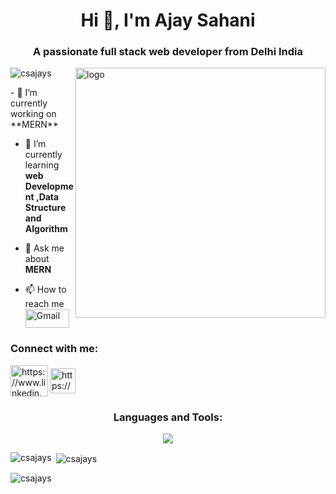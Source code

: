 <h1 align="center">Hi 👋, I'm Ajay Sahani</h1>
<h3 align="center">A passionate full stack web developer from Delhi India</h3>
<img align="right" alt="logo" width="400" src="https://cdn.discordapp.com/attachments/1016978348259426345/1134849364355977366/com-ajay-1080p-unscreen.gif">
<p align="left"> <img src="https://komarev.com/ghpvc/?username=csajays&label=Profile%20views&color=0e75b6&style=flat" alt="csajays" /> </p>
<link href="style.css" rel="stylesheet"/>
- 🔭 I’m currently working on **MERN**

- 🌱 I’m currently learning **web Development ,Data Structure and Algorithm**

- 💬 Ask me about **MERN**

- 📫 How to reach me <br/>
 <a href="mailto:ajays.dev.contact@gmail.com"><img src="https://upload.wikimedia.org/wikipedia/commons/a/ab/Gmail2020.logo.png" alt="Gmail" height="30" width="70"></a>

<h3 align="left">Connect with me:</h3>
<p align="left">
<a href="https://www.linkedin.com/in/ajay-sahni-519b28249/" target="blank"><img align="center" src="https://logos-world.net/wp-content/uploads/2020/05/Linkedin-Logo.png" alt="https://www.linkedin.com/in/ajay-sahni-519b28249/" height="50" width="60" /></a>
<a href="https://discordapp.com/users/844176560629481473" target="blank"><img align="center" src="https://www.freepnglogos.com/uploads/discord-logo-png/concours-discord-cartes-voeux-fortnite-france-6.png" alt="https://discordapp.com/users/844176560629481473" height="40" width="40" /></a>
</p>

<h3 align="center">Languages and Tools:</h3>
<p align="center" class="algn">
  <a href="https://skillicons.dev">
    <img class="icon" src="https://skillicons.dev/icons?i=git,html,css,c,cpp,bash,blender,bootstrap,css,github,js,nodejs,py,react,replit,stackoverflow,tailwind,threejs,vscode" />
  </a>
</p>
<div class="stats">
<p><img align="left" src="https://github-readme-stats.vercel.app/api/top-langs?username=csajays&show_icons=true&locale=en&layout=compact" alt="csajays" /></p>

<p>&nbsp;<img align="center" src="https://github-readme-stats.vercel.app/api?username=csajays&show_icons=true&locale=en" alt="csajays" /></p>

<p><img align="center" src="https://github-readme-streak-stats.herokuapp.com/?user=csajays&" alt="csajays" /></p>
</div>
